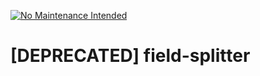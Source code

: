 [![No Maintenance Intended](http://unmaintained.tech/badge.svg)](http://unmaintained.tech/)

# [DEPRECATED] field-splitter
